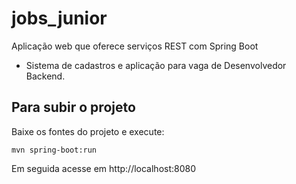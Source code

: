 # jobs_junior

Aplicação web que oferece serviços REST com Spring Boot

* Sistema de cadastros e aplicação para vaga de Desenvolvedor Backend.


## Para subir o projeto
Baixe os fontes do projeto e execute:
```
mvn spring-boot:run
```
Em seguida acesse em http://localhost:8080
